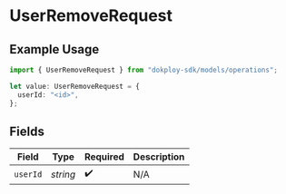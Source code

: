 # UserRemoveRequest

## Example Usage

```typescript
import { UserRemoveRequest } from "dokploy-sdk/models/operations";

let value: UserRemoveRequest = {
  userId: "<id>",
};
```

## Fields

| Field              | Type               | Required           | Description        |
| ------------------ | ------------------ | ------------------ | ------------------ |
| `userId`           | *string*           | :heavy_check_mark: | N/A                |